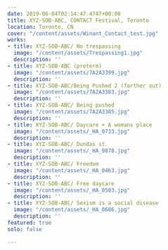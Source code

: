 ```yaml
---
date: 2019-06-04T02:14:47.4747+00:00
title: XYZ-SOB-ABC, CONTACT Festival, Toronto
location: Toronto, CN
cover: "/content/assets/Winant_Contact_test.jpg"
works:
- title: XYZ-SOB-ABC/ No trespassing
  image: "/content/assets/Trespassing1.jpg"
  description: ''
- title: XYZ-SOB-ABC (preterm)
  image: "/content/assets/7A2A3399.jpg"
  description: ''
- title: XYZ-SOB-ABC/Being Pushed 2 (farther out)
  image: "/content/assets/7A2A3383.jpg"
  description: ''
- title: XYZ-SOB-ABC/ Being pushed
  image: "/content/assets/7A2A3385.jpg"
  description: ''
- title: XYZ-SOB-ABC/ Daycare + A womans place
  image: "/content/assets/_HA_0733.jpg"
  description: ''
- title: XYZ-SOB-ABC/ Dundas st.
  image: "/content/assets/_HA_0878.jpg"
  description: ''
- title: XYZ-SOB-ABC/ Freedom
  image: "/content/assets/_HA_0463.jpg"
  description: ''
- title: XYZ-SOB-ABC/ Free daycare
  image: "/content/assets/_HA_0503.jpg"
  description: ''
- title: XYZ-SOB-ABC/ Sexism is a social disease
  image: "/content/assets/_HA_0686.jpg"
  description: ''
featured: true
solo: false

---
```

